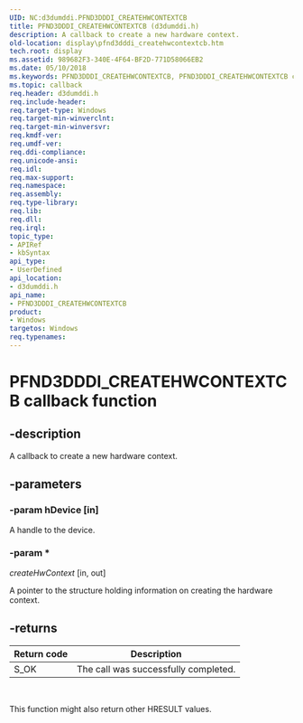 ```yaml
---
UID: NC:d3dumddi.PFND3DDDI_CREATEHWCONTEXTCB
title: PFND3DDDI_CREATEHWCONTEXTCB (d3dumddi.h)
description: A callback to create a new hardware context.
old-location: display\pfnd3dddi_createhwcontextcb.htm
tech.root: display
ms.assetid: 989682F3-340E-4F64-BF2D-771D58066EB2
ms.date: 05/10/2018
ms.keywords: PFND3DDDI_CREATEHWCONTEXTCB, PFND3DDDI_CREATEHWCONTEXTCB callback, PFND3DDDI_CREATEHWCONTEXTCB callback function [Display Devices], d3dumddi/PFND3DDDI_CREATEHWCONTEXTCB, display.pfnd3dddi_createhwcontextcb
ms.topic: callback
req.header: d3dumddi.h
req.include-header: 
req.target-type: Windows
req.target-min-winverclnt: 
req.target-min-winversvr: 
req.kmdf-ver: 
req.umdf-ver: 
req.ddi-compliance: 
req.unicode-ansi: 
req.idl: 
req.max-support: 
req.namespace: 
req.assembly: 
req.type-library: 
req.lib: 
req.dll: 
req.irql: 
topic_type:
- APIRef
- kbSyntax
api_type:
- UserDefined
api_location:
- d3dumddi.h
api_name:
- PFND3DDDI_CREATEHWCONTEXTCB
product:
- Windows
targetos: Windows
req.typenames: 
---
```


# PFND3DDDI_CREATEHWCONTEXTCB callback function


## -description


A callback to create a new hardware context.


## -parameters




### -param hDevice [in]

A handle to the device.


### -param *

*createHwContext* [in, out]

A pointer to the structure holding information on creating the hardware context.


## -returns

|Return code|Description|
|--- |--- |
|S_OK|The call was successfully completed.|
 

This function might also return other HRESULT values.



